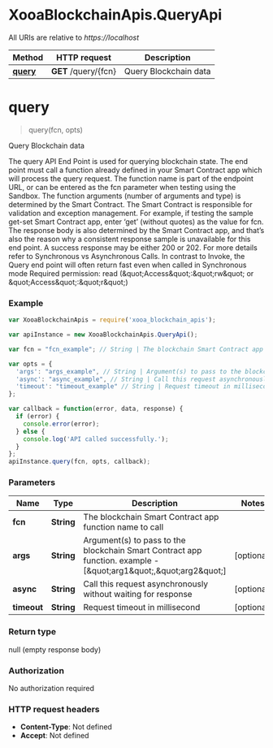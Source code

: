 # XooaBlockchainApis.QueryApi

All URIs are relative to *https://localhost*

Method | HTTP request | Description
------------- | ------------- | -------------
[**query**](QueryApi.md#query) | **GET** /query/{fcn} | Query Blockchain data


<a name="query"></a>
# **query**
> query(fcn, opts)

Query Blockchain data

The query API End Point is used for querying blockchain state. The end point must call a function already defined in your Smart Contract app which will process the query request. The function name is part of the endpoint URL, or can be entered as the fcn parameter  when testing using the Sandbox. The function arguments (number of arguments and type) is determined by the Smart Contract. The Smart Contract is responsible for validation and exception management. For example, if testing the sample get-set Smart Contract app, enter ‘get’ (without quotes) as the value for fcn.   The response body is also determined by the Smart Contract app, and that’s also the reason why a consistent response sample is unavailable for this end point. A success response may be either 200 or 202. For more details refer to Synchronous vs Asynchronous Calls. In contrast to Invoke, the Query end point will often return fast even when called in Synchronous mode  Required permission: read (\&quot;Access\&quot;:\&quot;rw\&quot; or \&quot;Access\&quot;:\&quot;r\&quot;)

### Example
```javascript
var XooaBlockchainApis = require('xooa_blockchain_apis');

var apiInstance = new XooaBlockchainApis.QueryApi();

var fcn = "fcn_example"; // String | The blockchain Smart Contract app function name to call

var opts = { 
  'args': "args_example", // String | Argument(s) to pass to the blockchain Smart Contract app function. example - [\"arg1\",\"arg2\"]
  'async': "async_example", // String | Call this request asynchronously without waiting for response
  'timeout': "timeout_example" // String | Request timeout in millisecond
};

var callback = function(error, data, response) {
  if (error) {
    console.error(error);
  } else {
    console.log('API called successfully.');
  }
};
apiInstance.query(fcn, opts, callback);
```

### Parameters

Name | Type | Description  | Notes
------------- | ------------- | ------------- | -------------
 **fcn** | **String**| The blockchain Smart Contract app function name to call | 
 **args** | **String**| Argument(s) to pass to the blockchain Smart Contract app function. example - [\&quot;arg1\&quot;,\&quot;arg2\&quot;] | [optional] 
 **async** | **String**| Call this request asynchronously without waiting for response | [optional] 
 **timeout** | **String**| Request timeout in millisecond | [optional] 

### Return type

null (empty response body)

### Authorization

No authorization required

### HTTP request headers

 - **Content-Type**: Not defined
 - **Accept**: Not defined

